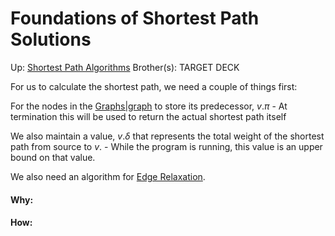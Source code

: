 # Foundations of Shortest Path Solutions

Up: [Shortest Path Algorithms](shortest_path_algorithms)
Brother(s):
TARGET DECK

For us to calculate the shortest path, we need a couple of things first:

For the nodes in the [Graphs|graph](graphs|graph) to store its predecessor, $v.\pi$
	- At termination this will be used to return the actual shortest path itself

We also maintain a value, $v.\delta$ that represents the total weight of the shortest path from source to $v$.
	- While the program is running, this value is an upper bound on that value.

We also need an algorithm for [Edge Relaxation](edge_relaxation).




































#### Why:
#### How:









